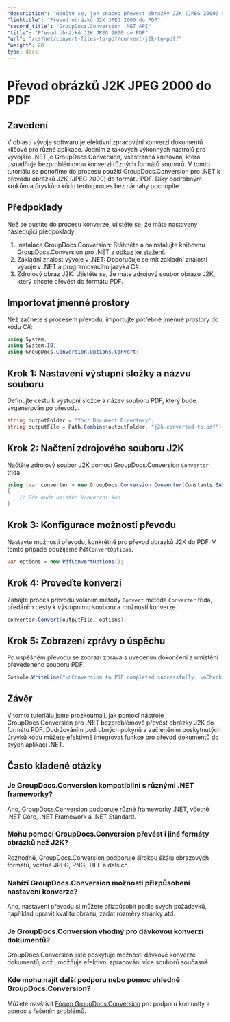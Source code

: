 ```yaml
---
"description": "Naučte se, jak snadno převést obrázky J2K (JPEG 2000) do PDF pomocí nástroje GroupDocs.Conversion pro .NET. Součástí je podrobný návod."
"linktitle": "Převod obrázků J2K JPEG 2000 do PDF"
"second_title": "GroupDocs.Conversion .NET API"
"title": "Převod obrázků J2K JPEG 2000 do PDF"
"url": "/cs/net/convert-files-to-pdf/convert-j2k-to-pdf/"
"weight": 28
type: docs
---
```

# Převod obrázků J2K JPEG 2000 do PDF

## Zavedení
V oblasti vývoje softwaru je efektivní zpracování konverzí dokumentů klíčové pro různé aplikace. Jedním z takových výkonných nástrojů pro vývojáře .NET je GroupDocs.Conversion, všestranná knihovna, která usnadňuje bezproblémovou konverzi různých formátů souborů. V tomto tutoriálu se ponoříme do procesu použití GroupDocs.Conversion pro .NET k převodu obrázků J2K (JPEG 2000) do formátu PDF. Díky podrobným krokům a úryvkům kódu tento proces bez námahy pochopíte.
## Předpoklady
Než se pustíte do procesu konverze, ujistěte se, že máte nastaveny následující předpoklady:
1. Instalace GroupDocs.Conversion: Stáhněte a nainstalujte knihovnu GroupDocs.Conversion pro .NET z [odkaz ke stažení](https://releases.groupdocs.com/conversion/net/).
2. Základní znalost vývoje v .NET: Doporučuje se mít základní znalosti vývoje v .NET a programovacího jazyka C#.
3. Zdrojový obraz J2K: Ujistěte se, že máte zdrojový soubor obrazu J2K, který chcete převést do formátu PDF.

## Importovat jmenné prostory
Než začnete s procesem převodu, importujte potřebné jmenné prostory do kódu C#:
```csharp
using System;
using System.IO;
using GroupDocs.Conversion.Options.Convert;
```

## Krok 1: Nastavení výstupní složky a názvu souboru
Definujte cestu k výstupní složce a název souboru PDF, který bude vygenerován po převodu.
```csharp
string outputFolder = "Your Document Directory";
string outputFile = Path.Combine(outputFolder, "j2k-converted-to.pdf");
```
## Krok 2: Načtení zdrojového souboru J2K
Načtěte zdrojový soubor J2K pomocí GroupDocs.Conversion `Converter` třída.
```csharp
using (var converter = new GroupDocs.Conversion.Converter(Constants.SAMPLE_J2K))
{
    // Zde bude umístěn konverzní kód
}
```
## Krok 3: Konfigurace možností převodu
Nastavte možnosti převodu, konkrétně pro převod obrázků J2K do PDF. V tomto případě použijeme `PdfConvertOptions`.
```csharp
var options = new PdfConvertOptions();
```
## Krok 4: Proveďte konverzi
Zahajte proces převodu voláním metody `Convert` metoda `Converter` třída, předáním cesty k výstupnímu souboru a možností konverze.
```csharp
converter.Convert(outputFile, options);
```
## Krok 5: Zobrazení zprávy o úspěchu
Po úspěšném převodu se zobrazí zpráva s uvedením dokončení a umístění převedeného souboru PDF.
```csharp
Console.WriteLine("\nConversion to PDF completed successfully. \nCheck output in {0}", outputFolder);
```

## Závěr
V tomto tutoriálu jsme prozkoumali, jak pomocí nástroje GroupDocs.Conversion pro .NET bezproblémově převést obrázky J2K do formátu PDF. Dodržováním podrobných pokynů a začleněním poskytnutých úryvků kódu můžete efektivně integrovat funkce pro převod dokumentů do svých aplikací .NET.
## Často kladené otázky
### Je GroupDocs.Conversion kompatibilní s různými .NET frameworky?
Ano, GroupDocs.Conversion podporuje různé frameworky .NET, včetně .NET Core, .NET Framework a .NET Standard.
### Mohu pomocí GroupDocs.Conversion převést i jiné formáty obrázků než J2K?
Rozhodně, GroupDocs.Conversion podporuje širokou škálu obrazových formátů, včetně JPEG, PNG, TIFF a dalších.
### Nabízí GroupDocs.Conversion možnosti přizpůsobení nastavení konverze?
Ano, nastavení převodu si můžete přizpůsobit podle svých požadavků, například upravit kvalitu obrazu, zadat rozměry stránky atd.
### Je GroupDocs.Conversion vhodný pro dávkovou konverzi dokumentů?
GroupDocs.Conversion jistě poskytuje možnosti dávkové konverze dokumentů, což umožňuje efektivní zpracování více souborů současně.
### Kde mohu najít další podporu nebo pomoc ohledně GroupDocs.Conversion?
Můžete navštívit [Fórum GroupDocs.Conversion](https://forum.groupdocs.com/c/conversion/11) pro podporu komunity a pomoc s řešením problémů.